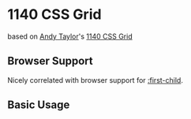 # 1140 CSS Grid

based on [Andy Taylor](http://andytaylor.me)'s [1140 CSS Grid](http://cssgrid.net/)

## Browser Support
Nicely correlated with browser support for [:first-child](https://developer.mozilla.org/en-US/docs/CSS/:first-child).

## Basic Usage
